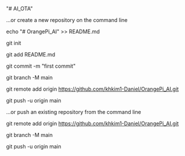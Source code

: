 "# AI_OTA" 

…or create a new repository on the command line


echo "# OrangePi_AI" >> README.md

git init

git add README.md

git commit -m "first commit"

git branch -M main

git remote add origin https://github.com/khkim1-Daniel/OrangePi_AI.git

git push -u origin main

…or push an existing repository from the command line


git remote add origin https://github.com/khkim1-Daniel/OrangePi_AI.git

git branch -M main

git push -u origin main